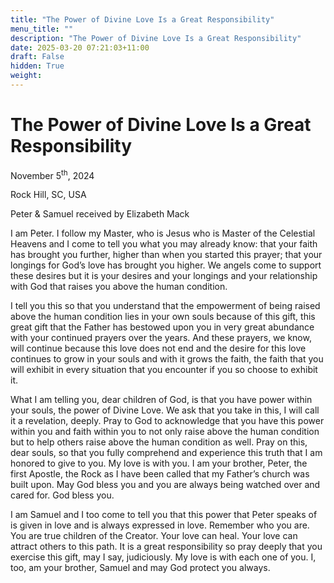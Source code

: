 ```yaml
---
title: "The Power of Divine Love Is a Great Responsibility"
menu_title: ""
description: "The Power of Divine Love Is a Great Responsibility"
date: 2025-03-20 07:21:03+11:00
draft: False
hidden: True
weight:
---
```

# The Power of Divine Love Is a Great Responsibility

November 5<sup>th</sup>, 2024

Rock Hill, SC, USA

Peter & Samuel received by Elizabeth Mack

I am Peter. I follow my Master, who is Jesus who is Master of the Celestial Heavens and I come to tell you what you may already know: that your faith has brought you further, higher than when you started this prayer; that your longings for God’s love has brought you higher. We angels come to support these desires but it is your desires and your longings and your relationship with God that raises you above the human condition.

I tell you this so that you understand that the empowerment of being raised above the human condition lies in your own souls because of this gift, this great gift that the Father has bestowed upon you in very great abundance with your continued prayers over the years. And these prayers, we know, will continue because this love does not end and the desire for this love continues to grow in your souls and with it grows the faith, the faith that you will exhibit in every situation that you encounter if you so choose to exhibit it.

What I am telling you, dear children of God, is that you have power within your souls, the power of Divine Love. We ask that you take in this, I will call it a revelation, deeply. Pray to God to acknowledge that you have this power within you and faith within you to not only raise above the human condition but to help others raise above the human condition as well. Pray on this, dear souls, so that you fully comprehend and experience  this truth that I am honored to give to you. My love is with you. I am your brother, Peter, the first Apostle, the Rock as I have been called that my Father’s church was built upon. May God bless you and you are always being watched over and cared for. God bless you.

I am Samuel and I too come to tell you that this power that Peter speaks of is given in love and is always expressed in love. Remember who you are. You are true children of the Creator. Your love can heal. Your love can attract others to this path. It is a great responsibility so pray deeply that you exercise this gift, may I say, judiciously. My love is with each one of you. I, too, am your brother, Samuel and may God protect you always.
